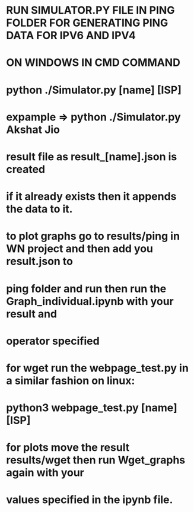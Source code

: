 # RUN SIMULATOR.PY FILE IN PING FOLDER FOR GENERATING PING DATA FOR IPV6 AND IPV4
# ON WINDOWS IN CMD COMMAND
# python ./Simulator.py [name] [ISP]
# expample => python ./Simulator.py Akshat Jio
# result file as result_[name].json is created
# if it already exists then it appends the data to it.



# to plot graphs go to results/ping in WN project and then add you result.json to
# ping folder and run then run the Graph_individual.ipynb with your result and 
# operator specified

# for wget run the webpage_test.py in a similar fashion on linux:
# python3 webpage_test.py [name] [ISP]

# for plots move the result results/wget then run Wget_graphs again with your
# values specified in the ipynb file.
